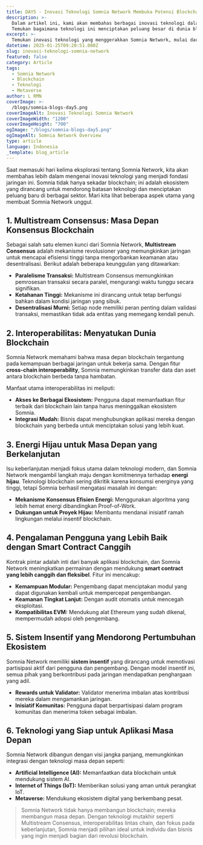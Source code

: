 ```yaml
---
title: DAY5 - Inovasi Teknologi Somnia Network Membuka Potensi Blockchain
description: >-
  Dalam artikel ini, kami akan membahas berbagai inovasi teknologi dalam Somnia Network yang meliputi Multistream Consensus, interoperabilitas, energi hijau, smart contract canggih, sistem insentif, dan kesiapan teknologi untuk aplikasi masa depan. 
  Temukan bagaimana teknologi ini menciptakan peluang besar di dunia blockchain.
excerpt: >-
  Temukan inovasi teknologi yang menggerakkan Somnia Network, mulai dari mekanisme konsensus revolusioner hingga sistem insentif yang mendukung pertumbuhan ekosistem blockchain yang berkelanjutan dan inklusif.
datetime: 2025-01-25T09:20:51.000Z
slug: inovasi-teknologi-somnia-network
featured: false
category: Article
tags:
  - Somnia Network
  - Blockchain
  - Teknologi
  - Metaverse
author: L RMN
coverImage: >-
  /blogs/somnia-blogs-day5.png
coverImageAlt: Inovasi Teknologi Somnia Network
coverImageWidth: "1200"
coverImageHeight: "700"
ogImage: "/blogs/somnia-blogs-day5.png"
ogImageAlt: Somnia Network Overview
type: article
language: Indonesia
_template: blog_article
---
```


Saat memasuki hari kelima eksplorasi tentang Somnia Network, kita akan membahas lebih dalam mengenai inovasi teknologi yang menjadi fondasi jaringan ini. Somnia tidak hanya sekadar blockchain; ini adalah ekosistem yang dirancang untuk mendorong batasan teknologi dan menciptakan peluang baru di berbagai sektor. Mari kita lihat beberapa aspek utama yang membuat Somnia Network unggul.

## 1. Multistream Consensus: Masa Depan Konsensus Blockchain

Sebagai salah satu elemen kunci dari Somnia Network, **Multistream Consensus** adalah mekanisme revolusioner yang memungkinkan jaringan untuk mencapai efisiensi tinggi tanpa mengorbankan keamanan atau desentralisasi. Berikut adalah beberapa keunggulan yang ditawarkan:

- **Paralelisme Transaksi:** Multistream Consensus memungkinkan pemrosesan transaksi secara paralel, mengurangi waktu tunggu secara signifikan.
- **Ketahanan Tinggi:** Mekanisme ini dirancang untuk tetap berfungsi bahkan dalam kondisi jaringan yang sibuk.
- **Desentralisasi Murni:** Setiap node memiliki peran penting dalam validasi transaksi, memastikan tidak ada entitas yang memegang kendali penuh.

## 2. Interoperabilitas: Menyatukan Dunia Blockchain

Somnia Network memahami bahwa masa depan blockchain tergantung pada kemampuan berbagai jaringan untuk bekerja sama. Dengan fitur **cross-chain interoperability**, Somnia memungkinkan transfer data dan aset antara blockchain berbeda tanpa hambatan.

Manfaat utama interoperabilitas ini meliputi:

- **Akses ke Berbagai Ekosistem:** Pengguna dapat memanfaatkan fitur terbaik dari blockchain lain tanpa harus meninggalkan ekosistem Somnia.
- **Integrasi Mudah:** Bisnis dapat menghubungkan aplikasi mereka dengan blockchain yang berbeda untuk menciptakan solusi yang lebih kuat.

## 3. Energi Hijau untuk Masa Depan yang Berkelanjutan

Isu keberlanjutan menjadi fokus utama dalam teknologi modern, dan Somnia Network mengambil langkah maju dengan komitmennya terhadap **energi hijau**. Teknologi blockchain sering dikritik karena konsumsi energinya yang tinggi, tetapi Somnia berhasil mengatasi masalah ini dengan:

- **Mekanisme Konsensus Efisien Energi:** Menggunakan algoritma yang lebih hemat energi dibandingkan Proof-of-Work.
- **Dukungan untuk Proyek Hijau:** Membantu mendanai inisiatif ramah lingkungan melalui insentif blockchain.

## 4. Pengalaman Pengguna yang Lebih Baik dengan Smart Contract Canggih

Kontrak pintar adalah inti dari banyak aplikasi blockchain, dan Somnia Network meningkatkan permainan dengan mendukung **smart contract yang lebih canggih dan fleksibel**. Fitur ini mencakup:

- **Kemampuan Modular:** Pengembang dapat menciptakan modul yang dapat digunakan kembali untuk mempercepat pengembangan.
- **Keamanan Tingkat Lanjut:** Dengan audit otomatis untuk mencegah eksploitasi.
- **Kompatibilitas EVM:** Mendukung alat Ethereum yang sudah dikenal, mempermudah adopsi oleh pengembang.

## 5. Sistem Insentif yang Mendorong Pertumbuhan Ekosistem

Somnia Network memiliki **sistem insentif** yang dirancang untuk memotivasi partisipasi aktif dari pengguna dan pengembang. Dengan model insentif ini, semua pihak yang berkontribusi pada jaringan mendapatkan penghargaan yang adil.

- **Rewards untuk Validator:** Validator menerima imbalan atas kontribusi mereka dalam mengamankan jaringan.
- **Inisiatif Komunitas:** Pengguna dapat berpartisipasi dalam program komunitas dan menerima token sebagai imbalan.

## 6. Teknologi yang Siap untuk Aplikasi Masa Depan

Somnia Network dibangun dengan visi jangka panjang, memungkinkan integrasi dengan teknologi masa depan seperti:

- **Artificial Intelligence (AI):** Memanfaatkan data blockchain untuk mendukung sistem AI.
- **Internet of Things (IoT):** Memberikan solusi yang aman untuk perangkat IoT.
- **Metaverse:** Mendukung ekosistem digital yang berkembang pesat.

> Somnia Network tidak hanya membangun blockchain; mereka membangun masa depan. Dengan teknologi mutakhir seperti Multistream Consensus, interoperabilitas lintas chain, dan fokus pada keberlanjutan, Somnia menjadi pilihan ideal untuk individu dan bisnis yang ingin menjadi bagian dari revolusi blockchain.
